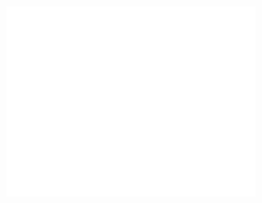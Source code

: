 ![Metrics](https://github.com/solotov-val/solotov-val/blob/main/github-metrics.svg)
<!---![Spotify Now Playing](https://github.com/solotov-val/spotify-github-profile/blob/main/generated/spotify_now_playing.svg)-->
